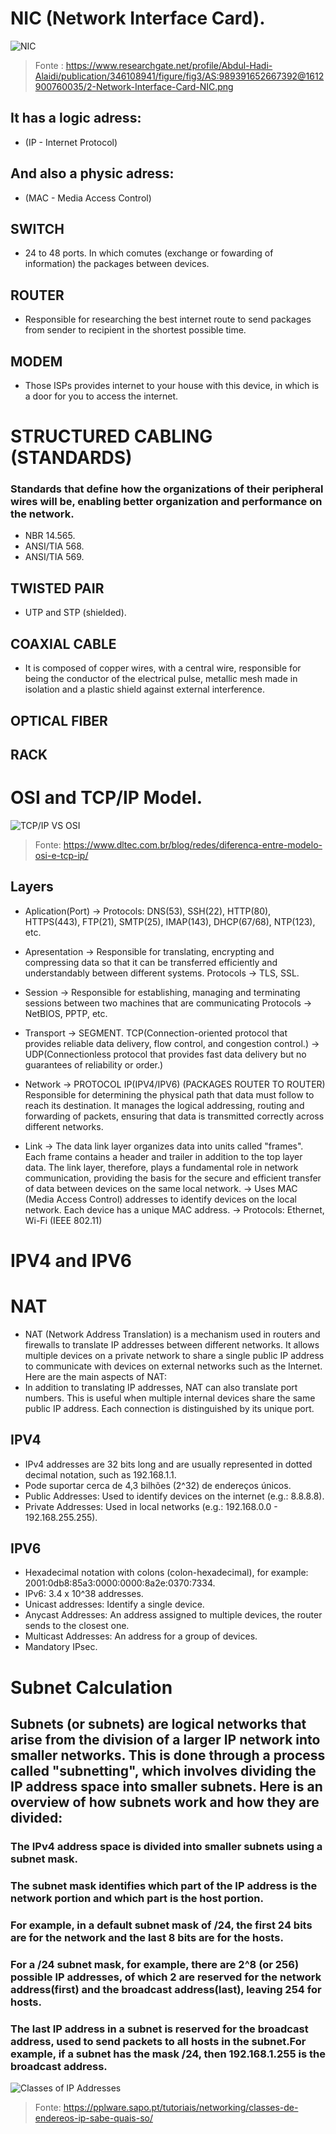 # NIC (Network Interface Card). 
![NIC](../image/2-Network-Interface-Card-NIC.png)
> Fonte : https://www.researchgate.net/profile/Abdul-Hadi-Alaidi/publication/346108941/figure/fig3/AS:989391652667392@1612900760035/2-Network-Interface-Card-NIC.png

## It has a logic adress: 
* (IP - Internet Protocol) 
## And also a physic adress:
* (MAC - Media Access Control)
## SWITCH
* 24 to 48 ports. In which comutes (exchange or fowarding of information) the packages between devices.
## ROUTER
* Responsible for researching the best internet route to send packages from sender to recipient in the shortest possible time.
## MODEM
* Those ISPs provides internet to your house with this device, in which is a door for you to access the internet.

# STRUCTURED CABLING (STANDARDS)
### Standards that define how the organizations of their peripheral wires will be, enabling better organization and performance on the network.
* NBR 14.565.
* ANSI/TIA 568.
* ANSI/TIA 569.
## TWISTED PAIR
* UTP and STP (shielded).
## COAXIAL CABLE
* It is composed of copper wires, with a central wire, responsible for being the conductor of the electrical pulse, metallic mesh made in isolation and a plastic shield against external interference.
## OPTICAL FIBER
## RACK

# OSI and TCP/IP Model.
![TCP/IP VS OSI](../image/TCPOSI.png)
> Fonte: https://www.dltec.com.br/blog/redes/diferenca-entre-modelo-osi-e-tcp-ip/
## Layers
 * Aplication(Port) -> Protocols: DNS(53), SSH(22), HTTP(80), HTTPS(443), FTP(21), SMTP(25), IMAP(143), DHCP(67/68), NTP(123), etc.
 * Apresentation -> Responsible for translating, encrypting and compressing data so that it can be transferred efficiently and understandably between different systems. Protocols -> TLS, SSL.
 * Session -> Responsible for establishing, managing and terminating sessions between two machines that are communicating
   Protocols -> NetBIOS, PPTP, etc.
 * Transport -> SEGMENT. TCP(Connection-oriented protocol that provides reliable data delivery, flow control, and congestion control.)
             -> UDP(Connectionless protocol that provides fast data delivery but no guarantees of reliability or order.)
 
 * Network -> PROTOCOL IP(IPV4/IPV6) (PACKAGES ROUTER TO ROUTER) Responsible for determining the physical path that data must follow to reach its destination. It manages the logical addressing, routing and forwarding of packets, ensuring that data is transmitted correctly across different networks.
 * Link -> The data link layer organizes data into units called "frames". Each frame contains a header and trailer in addition to the top layer data. The link layer, therefore, plays a fundamental role in network communication, providing the basis for the secure and efficient transfer of data between devices on the same local network.
        -> Uses MAC (Media Access Control) addresses to identify devices on the local network. Each device has a unique MAC address.
        -> Protocols: Ethernet, Wi-Fi (IEEE 802.11) 

# IPV4 and IPV6
# NAT
* NAT (Network Address Translation) is a mechanism used in routers and firewalls to translate IP addresses between different networks. It allows multiple devices on a private network to share a single public IP address to communicate with devices on external networks such as the Internet. Here are the main aspects of NAT:
* In addition to translating IP addresses, NAT can also translate port numbers.
This is useful when multiple internal devices share the same public IP address. Each connection is distinguished by its unique port.
## IPV4
* IPv4 addresses are 32 bits long and are usually represented in dotted decimal notation, such as 192.168.1.1.
* Pode suportar cerca de 4,3 bilhões (2^32) de endereços únicos.
* Public Addresses: Used to identify devices on the internet (e.g.: 8.8.8.8).
* Private Addresses: Used in local networks (e.g.: 192.168.0.0 - 192.168.255.255).
## IPV6
* Hexadecimal notation with colons (colon-hexadecimal), for example: 2001:0db8:85a3:0000:0000:8a2e:0370:7334.
* IPv6: 3.4 x 10^38 addresses.
* Unicast addresses: Identify a single device.
* Anycast Addresses: An address assigned to multiple devices, the router sends to the closest one.
* Multicast Addresses: An address for a group of devices.
* Mandatory IPsec.

# Subnet Calculation
## Subnets (or subnets) are logical networks that arise from the division of a larger IP network into smaller networks. This is done through a process called "subnetting", which involves dividing the IP address space into smaller subnets. Here is an overview of how subnets work and how they are divided:
### The IPv4 address space is divided into smaller subnets using a subnet mask.
### The subnet mask identifies which part of the IP address is the network portion and which part is the host portion.
### For example, in a default subnet mask of /24, the first 24 bits are for the network and the last 8 bits are for the hosts.
### For a /24 subnet mask, for example, there are 2^8 (or 256) possible IP addresses, of which 2 are reserved for the network address(first) and the broadcast address(last), leaving 254 for hosts.
### The last IP address in a subnet is reserved for the broadcast address, used to send packets to all hosts in the subnet.For example, if a subnet has the mask /24, then 192.168.1.255 is the broadcast address.
![Classes of IP Addresses](../image/classes_subrede.jpg)
> Fonte: https://pplware.sapo.pt/tutoriais/networking/classes-de-endereos-ip-sabe-quais-so/
